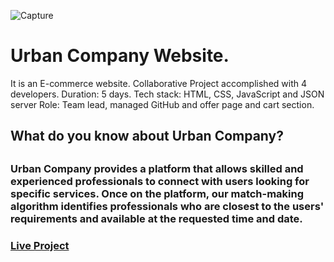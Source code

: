 ![Capture](https://user-images.githubusercontent.com/105916453/212726954-70a50fbb-0ecc-4fd5-af74-68dbf48f64a8.PNG)
# Urban Company Website.
It is an E-commerce website. 
Collaborative Project  accomplished with 4 developers.
Duration: 5 days.
Tech stack: HTML, CSS, JavaScript and JSON server
Role:  Team lead, managed GitHub and offer page and cart section.

<h2>What do you know about Urban Company?<h2/>
<h3>Urban Company provides a platform that allows skilled and experienced professionals to connect with users looking for specific services. Once on the platform, our match-making algorithm identifies professionals who are closest to the users' requirements and available at the requested time and date.<h3/>

<a href="https://capable-dragon-d91ac8.netlify.app/">Live Project<a/>

